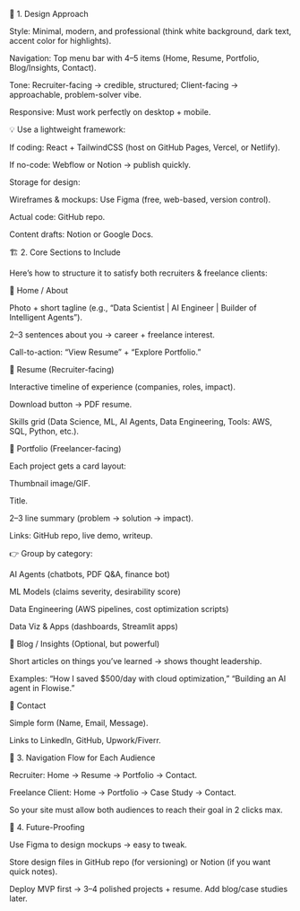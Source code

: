 🎨 1. Design Approach

Style: Minimal, modern, and professional (think white background, dark text, accent color for highlights).

Navigation: Top menu bar with 4–5 items (Home, Resume, Portfolio, Blog/Insights, Contact).

Tone: Recruiter-facing → credible, structured; Client-facing → approachable, problem-solver vibe.

Responsive: Must work perfectly on desktop + mobile.

💡 Use a lightweight framework:

If coding: React + TailwindCSS (host on GitHub Pages, Vercel, or Netlify).

If no-code: Webflow or Notion → publish quickly.

Storage for design:

Wireframes & mockups: Use Figma (free, web-based, version control).

Actual code: GitHub repo.

Content drafts: Notion or Google Docs.

🏗️ 2. Core Sections to Include

Here’s how to structure it to satisfy both recruiters & freelance clients:

🔹 Home / About

Photo + short tagline (e.g., “Data Scientist | AI Engineer | Builder of Intelligent Agents”).

2–3 sentences about you → career + freelance interest.

Call-to-action: “View Resume” + “Explore Portfolio.”

🔹 Resume (Recruiter-facing)

Interactive timeline of experience (companies, roles, impact).

Download button → PDF resume.

Skills grid (Data Science, ML, AI Agents, Data Engineering, Tools: AWS, SQL, Python, etc.).

🔹 Portfolio (Freelancer-facing)

Each project gets a card layout:

Thumbnail image/GIF.

Title.

2–3 line summary (problem → solution → impact).

Links: GitHub repo, live demo, writeup.

👉 Group by category:

AI Agents (chatbots, PDF Q&A, finance bot)

ML Models (claims severity, desirability score)

Data Engineering (AWS pipelines, cost optimization scripts)

Data Viz & Apps (dashboards, Streamlit apps)

🔹 Blog / Insights (Optional, but powerful)

Short articles on things you’ve learned → shows thought leadership.

Examples: “How I saved $500/day with cloud optimization,” “Building an AI agent in Flowise.”

🔹 Contact

Simple form (Name, Email, Message).

Links to LinkedIn, GitHub, Upwork/Fiverr.

🧭 3. Navigation Flow for Each Audience

Recruiter: Home → Resume → Portfolio → Contact.

Freelance Client: Home → Portfolio → Case Study → Contact.

So your site must allow both audiences to reach their goal in 2 clicks max.

🚀 4. Future-Proofing

Use Figma to design mockups → easy to tweak.

Store design files in GitHub repo (for versioning) or Notion (if you want quick notes).

Deploy MVP first → 3–4 polished projects + resume. Add blog/case studies later.